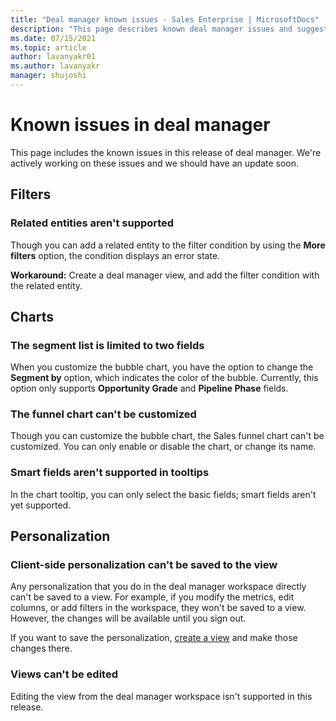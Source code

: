 ```yaml
---
title: "Deal manager known issues - Sales Enterprise | MicrosoftDocs"
description: "This page describes known deal manager issues and suggests possible workarounds (if any)"
ms.date: 07/15/2021
ms.topic: article
author: lavanyakr01
ms.author: lavanyakr
manager: shujoshi
---
```


# Known issues in deal manager

This page includes the known issues in this release of deal manager. We're actively working on these issues and we should have an update soon.  

## Filters

### Related entities aren't supported

Though you can add a related entity to the filter condition by using the **More filters** option, the condition displays an error state. 

**Workaround:**
Create a deal manager view, and add the filter condition with the related entity.  

## Charts

### The segment list is limited to two fields

When you customize the bubble chart, you have the option to change the **Segment by** option, which indicates the color of the bubble. Currently, this option only supports **Opportunity Grade** and **Pipeline Phase** fields. 

### The funnel chart can't be customized

Though you can customize the bubble chart, the Sales funnel chart can't be customized. You can only enable or disable the chart, or change its name.

### Smart fields aren't supported in tooltips
  
In the chart tooltip, you can only select the basic fields; smart fields aren't yet supported.

## Personalization

### Client-side personalization can't be saved to the view

Any personalization that you do in the deal manager workspace directly can't be saved to a view. For example, if you modify the metrics, edit columns, or add filters in the workspace, they won't be saved to a view. However, the changes will be available until you sign out. 

If you want to save the personalization, [create a view](personalize-deal-manager.md#create-a-view) and make those changes there.<!--note from editor: Suggested.--> 

### Views can't be edited

Editing the view from the deal manager workspace isn't supported in this release.
